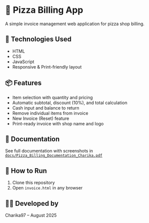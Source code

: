 # 🍕 Pizza Billing App

A simple invoice management web application for pizza shop billing.

## 🔧 Technologies Used
- HTML
- CSS
- JavaScript
- Responsive & Print-friendly layout

## 📦 Features
- Item selection with quantity and pricing
- Automatic subtotal, discount (10%), and total calculation
- Cash input and balance to return
- Remove individual items from invoice
- New Invoice (Reset) feature
- Print-ready invoice with shop name and logo

## 📸 Documentation
See full documentation with screenshots in [`docs/Pizza_Billing_Documentation_Charika.pdf`](./docs/Pizza_Billing_Documentation_Charika.pdf)

## 🚀 How to Run
1. Clone this repository
2. Open `invoice.html` in any browser

## 👨‍💻 Developed by
Charika97 – August 2025
